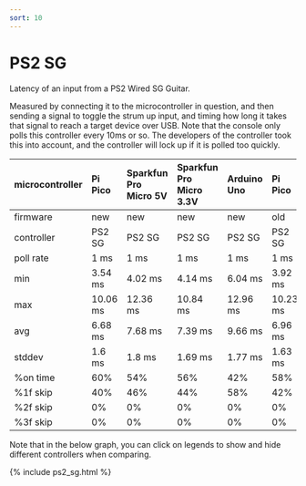 ```yaml
---
sort: 10
---
```


# PS2 SG

Latency of an input from a PS2 Wired SG Guitar.

Measured by connecting it to the microcontroller in question, and then sending a signal to toggle the strum up input, and timing how long it takes that signal to reach a target device over USB.
Note that the console only polls this controller every 10ms or so. The developers of the controller took this into account, and the controller will lock up if it is polled too quickly.

| microcontroller | Pi Pico  | Sparkfun Pro Micro 5V | Sparkfun Pro Micro 3.3V | Arduino Uno | Pi Pico  | Sparkfun Pro Micro 5V | Sparkfun Pro Micro 3.3V | Arduino Uno |
| :-------------- | :------- | :-------------------- | :---------------------- | :---------- | :------- | :-------------------- | :---------------------- | :---------- |
| firmware        | new      | new                   | new                     | new         | old      | old                   | old                     | old         |
| controller      | PS2 SG   | PS2 SG                | PS2 SG                  | PS2 SG      | PS2 SG   | PS2 SG                | PS2 SG                  | PS2 SG      |
| poll rate       | 1 ms     | 1 ms                  | 1 ms                    | 1 ms        | 1 ms     | 1 ms                  | 1 ms                    | 1 ms        |
| min             | 3.54 ms  | 4.02 ms               | 4.14 ms                 | 6.04 ms     | 3.92 ms  | 4.82 ms               | 5.2 ms                  | 1.77 ms     |
| max             | 10.06 ms | 12.36 ms              | 10.84 ms                | 12.96 ms    | 10.23 ms | 13.48 ms              | 11.46 ms                | 12.07 ms    |
| avg             | 6.68 ms  | 7.68 ms               | 7.39 ms                 | 9.66 ms     | 6.96 ms  | 8.77 ms               | 8.4 ms                  | 8.55 ms     |
| stddev          | 1.6 ms   | 1.8 ms                | 1.69 ms                 | 1.77 ms     | 1.63 ms  | 1.89 ms               | 1.62 ms                 | 1.75 ms     |
| %on time        | 60%      | 54%                   | 56%                     | 42%         | 58%      | 47%                   | 50%                     | 49%         |
| %1f skip        | 40%      | 46%                   | 44%                     | 58%         | 42%      | 53%                   | 50%                     | 51%         |
| %2f skip        | 0%       | 0%                    | 0%                      | 0%          | 0%       | 0%                    | 0%                      | 0%          |
| %3f skip        | 0%       | 0%                    | 0%                      | 0%          | 0%       | 0%                    | 0%                      | 0%          |

Note that in the below graph, you can click on legends to show and hide different controllers when comparing.

{% include ps2_sg.html %}
